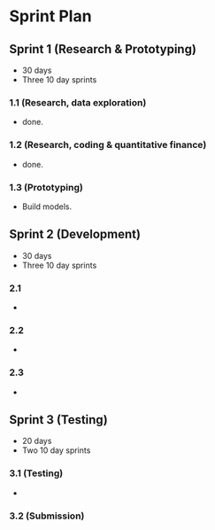 # Sprint Plan

## Sprint 1 (Research & Prototyping)

- 30 days 
- Three 10 day sprints

### 1.1 (Research, data exploration)

- done.

### 1.2 (Research, coding & quantitative finance)

- done.

### 1.3 (Prototyping)

- Build models.

## Sprint 2 (Development)

- 30 days
- Three 10 day sprints

### 2.1

-

### 2.2

- 

### 2.3

- 

## Sprint 3 (Testing)

- 20 days
- Two 10 day sprints

### 3.1 (Testing)

-

### 3.2 (Submission)
